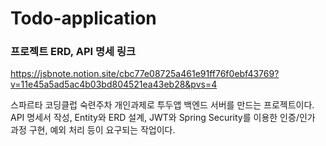 # Todo-application

### 프로젝트 ERD, API 명세 링크
https://jsbnote.notion.site/cbc77e08725a461e91ff76f0ebf43769?v=11e45a5ad5ac4b03bd804521ea43eb28&pvs=4

스파르타 코딩클럽 숙련주차 개인과제로 투두앱 백엔드 서버를 만드는 프로젝트이다. API 명세서 작성, Entity와 ERD 설계, JWT와 Spring Security를 이용한 인증/인가 과정 구현, 예외 처리 등이 요구되는 작업이다.
